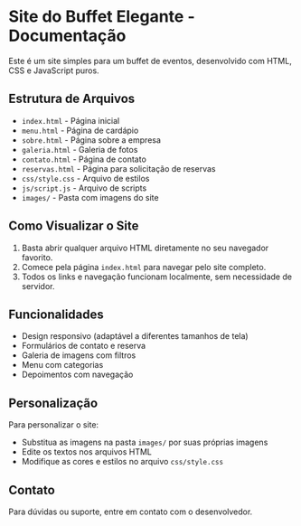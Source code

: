 # Site do Buffet Elegante - Documentação

Este é um site simples para um buffet de eventos, desenvolvido com HTML, CSS e JavaScript puros.

## Estrutura de Arquivos

- `index.html` - Página inicial
- `menu.html` - Página de cardápio
- `sobre.html` - Página sobre a empresa
- `galeria.html` - Galeria de fotos
- `contato.html` - Página de contato
- `reservas.html` - Página para solicitação de reservas
- `css/style.css` - Arquivo de estilos
- `js/script.js` - Arquivo de scripts
- `images/` - Pasta com imagens do site

## Como Visualizar o Site

1. Basta abrir qualquer arquivo HTML diretamente no seu navegador favorito.
2. Comece pela página `index.html` para navegar pelo site completo.
3. Todos os links e navegação funcionam localmente, sem necessidade de servidor.

## Funcionalidades

- Design responsivo (adaptável a diferentes tamanhos de tela)
- Formulários de contato e reserva
- Galeria de imagens com filtros
- Menu com categorias
- Depoimentos com navegação

## Personalização

Para personalizar o site:
- Substitua as imagens na pasta `images/` por suas próprias imagens
- Edite os textos nos arquivos HTML
- Modifique as cores e estilos no arquivo `css/style.css`

## Contato

Para dúvidas ou suporte, entre em contato com o desenvolvedor.

